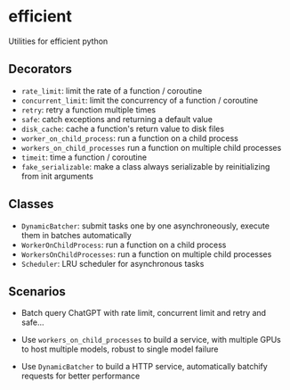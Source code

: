 # efficient

Utilities for efficient python

## Decorators

* `rate_limit`: limit the rate of a function / coroutine
* `concurrent_limit`: limit the concurrency of a function / coroutine
* `retry`: retry a function multiple times
* `safe`: catch exceptions and returning a default value
* `disk_cache`: cache a function's return value to disk files
* `worker_on_child_process`: run a function on a child process
* `workers_on_child_processes` run a function on multiple child processes
* `timeit`: time a function / coroutine
* `fake_serializable`: make a class always serializable by reinitializing from init arguments

## Classes

* `DynamicBatcher`: submit tasks one by one asynchroneously, execute them in batches automatically
* `WorkerOnChildProcess`: run a function on a child process
* `WorkersOnChildProcesses`: run a function on multiple child processes
* `Scheduler`: LRU scheduler for asynchronous tasks

## Scenarios

* Batch query ChatGPT with rate limit, concurrent limit and retry and safe...

* Use `workers_on_child_processes` to build a service, with multiple GPUs to host multiple models, robust to single model failure

* Use `DynamicBatcher` to build a HTTP service, automatically batchify requests for better performance